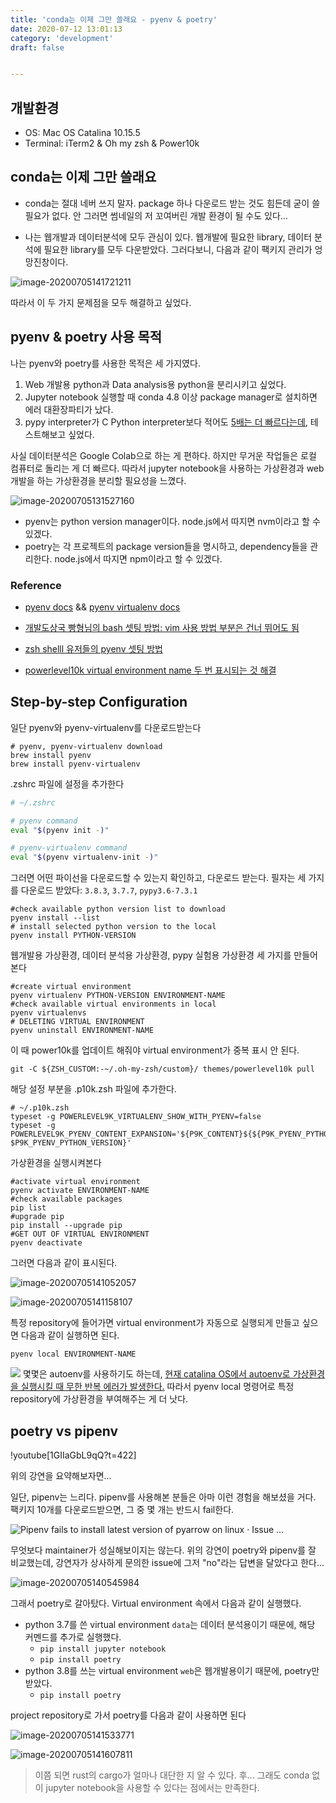 ```yaml
---
title: 'conda는 이제 그만 쓸래요 - pyenv & poetry'
date: 2020-07-12 13:01:13
category: 'development'
draft: false


---
```


## 개발환경

* OS: Mac OS Catalina 10.15.5
* Terminal: iTerm2 & Oh my zsh & Power10k

## conda는 이제 그만 쓸래요 

* conda는 절대 네버 쓰지 말자. package 하나 다운로드 받는 것도 힘든데 굳이 쓸 필요가 없다. 안 그러면 썸네일의 저 꼬여버린 개발 환경이 될 수도 있다...

* 나는 웹개발과 데이터분석에 모두 관심이 있다. 웹개발에 필요한 library, 데이터 분석에 필요한 library를 모두 다운받았다. 그러다보니, 다음과 같이 팩키지 관리가 엉망진창이다.

![image-20200705141721211](https://bucket-for-blog.s3.ap-northeast-2.amazonaws.com/markdown_files/img/image-20200705141721211.png)

따라서 이 두 가지 문제점을 모두 해결하고 싶었다.

## pyenv & poetry 사용 목적

나는 pyenv와 poetry를 사용한 목적은 세 가지였다.

1) Web 개발용 python과 Data analysis용 python을 분리시키고 싶었다.
2) Jupyter notebook 실행할 때 conda 4.8 이상 package manager로 설치하면 에러 대환장파티가 났다.
3) pypy interpreter가 C Python interpreter보다 적어도 [5배는 더 빠르다는데](https://speed.pypy.org/), 테스트해보고 싶었다.

사실 데이터분석은 Google Colab으로 하는 게 편하다. 하지만 무거운 작업들은 로컬 컴퓨터로 돌리는 게 더 빠르다. 따라서 jupyter notebook을 사용하는 가상환경과 web 개발을 하는 가상환경을 분리할 필요성을 느꼈다.

![image-20200705131527160](https://bucket-for-blog.s3.ap-northeast-2.amazonaws.com/markdown_files/img/image-20200705131527160.png)

* pyenv는 python version manager이다. node.js에서 따지면 nvm이라고 할 수 있겠다. 
* poetry는 각 프로젝트의 package version들을 명시하고, dependency들을 관리한다. node.js에서 따지면 npm이라고 할 수 있겠다. 

### Reference

* [pyenv docs](https://github.com/pyenv/pyenv) && [pyenv virtualenv docs](https://github.com/pyenv/pyenv-virtualenv)

* [개발도상국 빵형님의 bash 셋팅 방법: vim 사용 방법 부분은 건너 뛰어도 됨](https://www.youtube.com/watch?v=y7gtdZQJk3s)

* [zsh shelll 유저들의 pyenv 셋팅 방법](https://jyhwng.github.io/dev-env-setup)

* [powerlevel10k virtual environment name 두 번 표시되는 것 해결](https://github.com/romkatv/powerlevel10k/issues/730)

## Step-by-step Configuration

일단 pyenv와 pyenv-virtualenv를 다운로드받는다

```shell
# pyenv, pyenv-virtualenv download
brew install pyenv
brew install pyenv-virtualenv
```

.zshrc 파일에 설정을 추가한다

```bash
# ~/.zshrc

# pyenv command
eval "$(pyenv init -)"

# pyenv-virtualenv command
eval "$(pyenv virtualenv-init -)"
```

그러면 어떤 파이선을 다운로드할 수 있는지 확인하고, 다운로드 받는다. 필자는 세 가지를 다운로드 받았다: `3.8.3`, `3.7.7`, `pypy3.6-7.3.1`

```shell
#check available python version list to download
pyenv install --list
# install selected python version to the local
pyenv install PYTHON-VERSION
```

웹개발용 가상환경, 데이터 분석용 가상환경, pypy 실험용 가상환경 세 가지를 만들어본다

```shell
#create virtual environment
pyenv virtualenv PYTHON-VERSION ENVIRONMENT-NAME
#check available virtual environments in local
pyenv virtualenvs
# DELETING VIRTUAL ENVIRONMENT
pyenv uninstall ENVIRONMENT-NAME
```

이 때 power10k를 업데이트 해줘야 virtual environment가 중복 표시 안 된다.

```shell
git -C ${ZSH_CUSTOM:-~/.oh-my-zsh/custom}/ themes/powerlevel10k pull
```

해당 설정 부분을 .p10k.zsh 파일에 추가한다.

```shell
# ~/.p10k.zsh
typeset -g POWERLEVEL9K_VIRTUALENV_SHOW_WITH_PYENV=false
typeset -g POWERLEVEL9K_PYENV_CONTENT_EXPANSION='${P9K_CONTENT}${${P9K_PYENV_PYTHON_VERSION:#$P9K_CONTENT}:+ $P9K_PYENV_PYTHON_VERSION}'
```

가상환경을 실행시켜본다

```shell
#activate virtual environment
pyenv activate ENVIRONMENT-NAME
#check available packages
pip list
#upgrade pip
pip install --upgrade pip
#GET OUT OF VIRTUAL ENVIRONMENT
pyenv deactivate
```

그러면 다음과 같이 표시된다. 

![image-20200705141052057](https://bucket-for-blog.s3.ap-northeast-2.amazonaws.com/markdown_files/img/image-20200705141052057.png)

![image-20200705141158107](https://bucket-for-blog.s3.ap-northeast-2.amazonaws.com/markdown_files/img/image-20200705141158107.png)

특정 repository에 들어가면 virtual environment가 자동으로 실행되게 만들고 싶으면 다음과 같이 실행하면 된다.
```shell
pyenv local ENVIRONMENT-NAME
```
![](https://images.velog.io/images/snoop2head/post/1d9b71c9-7137-4e88-8c14-a5ea69c51758/image.png)
몇몇은 autoenv를 사용하기도 하는데, [현재 catalina OS에서 autoenv로 가상환경을 실행시킬 때 무한 반복 에러가 발생한다.](https://github.com/inishchith/autoenv/issues/188) 따라서 pyenv local 명령어로 특정 repository에 가상환경을 부여해주는 게 더 낫다.

## poetry vs pipenv

!youtube[1GIIaGbL9qQ?t=422]

위의 강연을 요약해보자면...

일단, pipenv는 느리다. pipenv를 사용해본 분들은 아마 이런 경험을 해보셨을 거다. 팩키지 10개를 다운로드받으면, 그 중 몇 개는 반드시 fail한다.

![Pipenv fails to install latest version of pyarrow on linux · Issue ...](https://user-images.githubusercontent.com/9082460/38740664-84971498-3f0e-11e8-8b4d-fee09c6051da.png)

무엇보다 maintainer가 성실해보이지는 않는다. 위의 강연이 poetry와 pipenv를 잘 비교했는데, 강연자가 상사하게 문의한 issue에 그저 "no"라는 답변을 달았다고 한다...

![image-20200705140545984](https://bucket-for-blog.s3.ap-northeast-2.amazonaws.com/markdown_files/img/image-20200705140545984.png)

그래서 poetry로 갈아탔다. Virtual environment 속에서 다음과 같이 실행했다.

* python 3.7를 쓴 virtual environment `data`는 데이터 분석용이기 때문에, 해당 커멘드를 추가로 실행했다. 
  * `pip install jupyter notebook`
  * `pip install poetry`
* python 3.8를 쓰는 virtual environment `web`은 웹개발용이기 때문에, poetry만 받았다.
  * `pip install poetry`

project repository로 가서 poetry를 다음과 같이 사용하면 된다

![image-20200705141533771](https://bucket-for-blog.s3.ap-northeast-2.amazonaws.com/markdown_files/img/image-20200705141533771.png)

![image-20200705141607811](https://bucket-for-blog.s3.ap-northeast-2.amazonaws.com/markdown_files/img/image-20200705141607811.png)

> 이쯤 되면 rust의 cargo가 얼마나 대단한 지 알 수 있다. 
> 후... 그래도 conda 없이 jupyter notebook을 사용할 수 있다는 점에서는 만족한다.